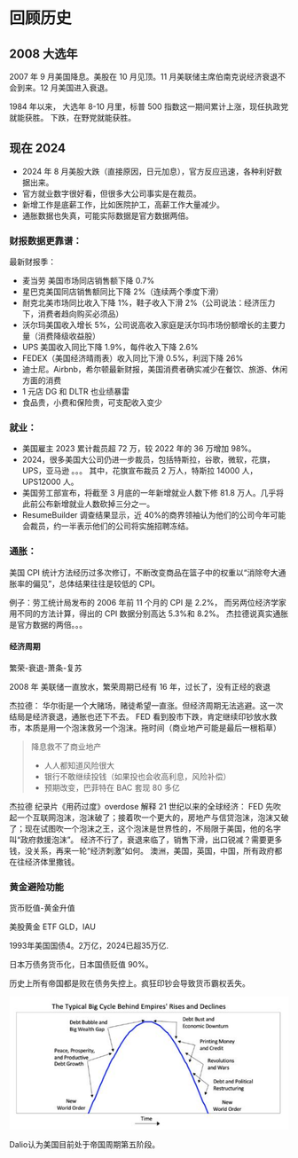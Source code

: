 # 回顾历史

## 2008 大选年

2007 年 9 月美国降息。美股在 10 月见顶。11 月美联储主席伯南克说经济衰退不会到来。12 月美国进入衰退。

1984 年以来， 大选年 8-10 月里，标普 500 指数这一期间累计上涨，现任执政党就能获胜。
下跌，在野党就能获胜。

## 现在 2024

- 2024 年 8 月美股大跌（直接原因，日元加息），官方反应迅速，各种利好数据出来。
- 官方就业数字很好看，但很多大公司事实是在裁员。
- 新增工作是底薪工作，比如医院护工，高薪工作大量减少。
- 通胀数据也失真，可能实际数据是官方数据两倍。

### 财报数据更靠谱：

最新财报季：

- 麦当劳 美国市场同店销售额下降 0.7%
- 星巴克美国同店销售额同比下降 2%（连续两个季度下滑）
- 耐克北美市场同比收入下降 1%，鞋子收入下滑 2%（公司说法：经济压力下，消费者趋向购买必须品）
- 沃尔玛美国收入增长 5%，公司说高收入家庭是沃尔玛市场份额增长的主要力量（消费降级收益股）
- UPS 美国收入同比下降 1.9%，每件收入下降 2.6%
- FEDEX（美国经济晴雨表）收入同比下滑 0.5%，利润下降 26%
- 迪士尼。Airbnb，希尔顿最新财报，美国消费者确实减少在餐饮、旅游、休闲方面的消费
- 1 元店 DG 和 DLTR 也业绩暴雷
- 食品贵，小费和保险贵，可支配收入变少

### 就业：

- 美国雇主 2023 累计裁员超 72 万，较 2022 年的 36 万增加 98%。
- 2024，很多美国大公司仍进一步裁员，包括特斯拉，谷歌，微软，花旗，UPS，亚马逊 。。。 其中，花旗宣布裁员 2 万人，特斯拉 14000 人，UPS12000 人。
- 美国劳工部宣布，将截至 3 月底的一年新增就业人数下修 81.8 万人。几乎将此前公布新增就业人数砍掉三分之一。
- ResumeBuilder 调查结果显示，近 40%的商界领袖认为他们的公司今年可能会裁员，约一半表示他们的公司将实施招聘冻结。

### 通胀：

美国 CPI 统计方法经历过多次修订，不断改变商品在篮子中的权重以“消除夸大通胀率的偏见”，总体结果往往是较低的 CPI。

例子：劳工统计局发布的 2006 年前 11 个月的 CPI 是 2.2%， 而另两位经济学家用不同的方法计算，得出的 CPI 数据分别高达 5.3%和 8.2%。
杰拉德说真实通胀是官方数据的两倍。。。

#### 经济周期

繁荣-衰退-萧条-复苏

2008 年 美联储一直放水，繁荣周期已经有 16 年，过长了，没有正经的衰退

杰拉德： 华尔街是一个大赌场，赌徒希望一直涨。但经济周期无法逃避。这一次结局是经济衰退，通胀也还下不去。 FED 看到股市下跌，肯定继续印钞放水救市，本质是用一个泡沫救另一个泡沫。拖时间（商业地产可能是最后一根稻草）

> 降息救不了商业地产
>
>- 人人都知道风险很大
>- 银行不敢继续投钱（如果投也会收高利息，风险补偿）
>- 预期改变，巴菲特在 BAC 套现 80 多亿

杰拉德 纪录片《用药过度》overdose
解释 21 世纪以来的全球经济： FED 先吹起一个互联网泡沫，泡沫破了；接着吹一个更大的，房地产与信贷泡沫，泡沫又破了；现在试图吹一个泡沫之王，这个泡沫是世界性的，不局限于美国，他的名字叫“政府救援泡沫”。 经济不行了，衰退来临了，销售下滑，出口锐减？需要更多钱，没关系，再来一轮“经济刺激”如何。
澳洲，美国，英国，中国，所有政府都在往经济体里撒钱。

### 黄金避险功能
货币贬值-黄金升值

美股黄金 ETF GLD，IAU


1993年美国国债4。2万亿，2024已超35万亿.

日本万债务货币化，日本国债贬值 90%。

历史上所有帝国都是败在债务失控上。疯狂印钞会导致货币霸权丢失。

![帝国周期](/images/2024/empire_circle.jpg)

Dalio认为美国目前处于帝国周期第五阶段。
